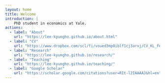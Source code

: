 ```yaml
---
layout: home
title: Welcome
introduction: |
    PhD student in economics at Yale.
actions:
  - label: "About"
    url: "https://lee-kyungho.github.io/about.html"
  - label: "CV"
    url: "https://www.dropbox.com/scl/fi/voued3mp0iblf1cj3arxj/CV_KL_Feb_2024.pdf?rlkey=arrjyub0vvzwz9nrvmkwbzf0w&dl=0"
  - label: "Research"
    url: "https://lee-kyungho.github.io/research/"
  - label: "Teaching"
    url: "https://lee-kyungho.github.io/teaching/"
  - label: "Google Scholar"
    url: "https://scholar.google.com/citations?user=RIt-l2IAAAAJ&hl=en"
---
```

